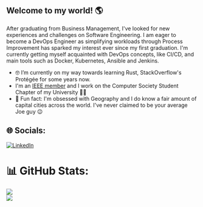 ## Welcome to my world! 🌎

After graduating from Business Management, I've looked for new experiences and challenges on Software Engineering. I am eager to become a DevOps Engineer as simplifying workloads through Process Improvement has sparked my interest ever since my first graduation. I'm currently getting myself acquainted with DevOps concepts, like CI/CD, and main tools such as Docker, Kubernetes, Ansible and Jenkins.

- 🤓 I’m currently on my way towards learning Rust, StackOverflow's Protégée for some years now.
- I'm an [IEEE member](https://ieee-collabratec.ieee.org/app/p/daviegitocoelho) and I work on the Computer Society Student Chapter of my University 👨‍💻
- 🧠 Fun fact: I'm obsessed with Geography and I do know a fair amount of capital cities across the world. I've never claimed to be your average Joe guy 😉

## 🌐 Socials:
[![LinkedIn](https://img.shields.io/badge/LinkedIn-%230077B5.svg?logo=linkedin&logoColor=white)](https://www.linkedin.com/in/daviegitocoelho/) 
# 📊 GitHub Stats:
![](https://github-readme-streak-stats.herokuapp.com/?user=daviegito&theme=dark&hide_border=false)<br/>
![](https://github-readme-stats.vercel.app/api/top-langs/?username=daviegito&theme=dark&hide_border=false&include_all_commits=true&count_private=false&layout=compact)

<!-- Proudly created with GPRM ( https://gprm.itsvg.in ) -->
